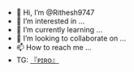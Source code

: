- 👋 Hi, I’m @Rithesh9747
- 👀 I’m interested in ...
- 🌱 I’m currently learning ...
- 💞️ I’m looking to collaborate on ...
- 📫 How to reach me ...
- TG: [『ᴘɪʀᴏ』](t.me/rithesh_rkrm_17)

<!---
Rithesh9747/Rithesh9747 is a ✨ special ✨ repository because its `README.md` (this file) appears on your GitHub profile.
You can click the Preview link to take a look at your changes.
--->
